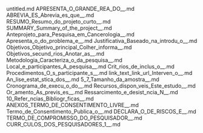 untitled.md
APRESENTA_O_GRANDE_REA_DO__.md
ABREVIA_ES_Abrevia_es_que__.md
RESUMO_Resumo_do_projeto_curto__.md
SUMMARY_Summary_of_the_project__.md
Anteprojeto_para_Pesquisa_em_Cancerologia__.md
Apresenta_o_do_problema_e__.md
Justificativa_Baseado_na_introdu_o__.md
Objetivos_Objetivo_principal_Colher_informa__.md
Objetivos_secund_rios_Anotar_as__.md
Metodologia_Caracteriza_o_da_pesquisa__.md
Local_e_participantes_A_pesquisa__.md
Crit_rios_de_inclus_o__.md
Procedimentos_O_s_participante_s__.md
link_text_link_url_Interven_o__.md
An_lise_estat_stica_dos__.md
5_7_Tamanho_da_amostra__.md
Cronograma_de_execu_o_do__.md
Recursos_dispon_veis_Este_estudo__.md
Or_amento_As_previs_es__.md
Ressarcimento_e_desist_ncia_N__.md
10_Refer_ncias_Bibliogr_ficas__.md
ANEXOS_TERMO_DE_CONSENTIMENTO_LIVRE__.md
Termo_de_Consentimento_Publica_o__.md
DECLARA_O_DE_RISCOS_E__.md
TERMO_DE_COMPROMISSO_DO_PESQUISADOR__.md
CURR_CULOS_DOS_PESQUISADORES_1__.md
